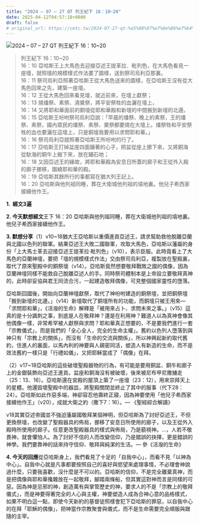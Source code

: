 ```yaml
---
title: "2024 – 07 – 27 QT 列王紀下 16：10~20"
date: 2025-04-12T04:57:18+0800
draft: false
# original_url: https://cmtc.tw/2024-07-27-qt-%e5%88%97%e7%8e%8b%e7%b4%80%e4%b8%8b-16%ef%bc%9a1020
---
```


![2024 – 07 – 27 QT 列王紀下 16：10~20](/images/qt.jpg  "2024 – 07 – 27 QT 列王紀下 16：10~20")

> 列王紀下 16：10~20  
> 16：10 亞哈斯王上大馬色去迎接亞述王提革拉．毗列色，在大馬色看見一座壇，就照壇的規模樣式作法畫了圖樣，送到祭司烏利亞那裏。  
> 16：11 祭司烏利亞照著亞哈斯王從大馬色送來的圖樣，在亞哈斯王沒有從大馬色回來之先，建築一座壇。  
> 16：12 王從大馬色回來看見壇，就近前來，在壇上獻祭；  
> 16：13 燒燔祭、素祭、澆奠祭，將平安祭牲的血灑在壇上，  
> 16：14 又將耶和華面前的銅壇從耶和華殿和新壇的中間搬到新壇的北邊。  
> 16：15 亞哈斯王吩咐祭司烏利亞說：「早晨的燔祭、晚上的素祭，王的燔祭、素祭，國內眾民的燔祭、素祭、奠祭都要燒在大壇上。燔祭牲和平安祭牲的血也要灑在這壇上，只是銅壇我要用以求問耶和華。」  
> 16：16 祭司烏利亞就照著亞哈斯王所吩咐的行了。  
> 16：17 亞哈斯王打掉盆座四面鑲著的心子，把盆從座上挪下來，又將銅海從馱海的銅牛上搬下來，放在鋪石地；  
> 16：18 又因亞述王的緣故，將耶和華殿為安息日所蓋的廊子和王從外入殿的廊子挪移，圍繞耶和華的殿。  
> 16：19 亞哈斯其餘所行的事都寫在猶大列王記上。  
> 16：20 亞哈斯與他列祖同睡，葬在大衛城他列祖的墳地裏。他兒子希西家接續他作王。

**1.  經文3遍**

**2. 今天默想經文**王下 16：20 亞哈斯與他列祖同睡，葬在大衛城他列祖的墳地裏。他兒子希西家接續他作王。

**3. 默想分享**（1）v10~18猶大王亞哈斯以重價進貢亞述王，請求幫助救他脫離亞蘭與北國以色列的聯軍。結果亞述王大敗二國聯軍，攻取大馬色，亞哈斯以藩屬的身份「上大馬士革去迎接亞述王提革拉·毗列色」（v10），表示臣服。此時竟看上了大馬色的亞蘭神壇，要把「壇的規模樣式作法」交由祭司烏利亞，複製放在聖殿裏，取代了原來聖殿中的銅祭壇（v14）。亞哈斯竟然想要敬拜戰敗之國的偶像，因為亞蘭神壇同樣不能救自己脫離亞述人的手。同時祭司體制本是上帝設立要敬拜真神的，此時卻妥協與君王同流合污，一起建造敬拜偶像，可見整個國家靈性的墮落。

亞哈斯回國後，開始向亞蘭神壇獻祭，取代了神吩咐建造的銅祭壇，並把銅祭壇「搬到新壇的北邊。」（v14）新壇取代了銅壇所有的功能，而銅壇只被王用來—「求問耶和華」，《活潑的生命》解釋是「被用來占卜、求問未來之事。」（v15）這真的是十分諷刺之事，到底是人在敬拜神？還是在利用神？難道人以為真神會像其他偶像一樣，非常希罕被人獻祭與求問？耶和華真正想要的，不是要我們進行一套「宗教儀式」，而是我們的「全心全人，完全的生命主權」。舊約以色列人墮落到與神只有「宗教上的關係」，而沒有「生命的交流與關係」，所以神興起新約取代舊約，住進人的裏面，以馬內利的神要與人親密同活，塑造人有新造的生命，而不是效法舊約一樣只是「行禮如儀」，又把耶穌當成了「偶像」在拜。

（2）v17~18亞哈斯的這些破壞聖殿器物的行為，有可能是要用銅盆、銅牛和廊子上的金銀裝飾向亞述王進貢。盆座和銅海沒有被破壞，後來被尼布甲尼撒擄走（25：13、16）。亞哈斯還在宮殿的屋頂上築了一座壇（23：12），用來崇拜天上的星體。他還毀壞聖殿中的器皿，將聖殿關閉並終止了其中的服事（代下28：24）。亞哈斯如此作惡多端，神卻容忍他壽終正寢，因為神要使用「他兒子希西家接續他作王」（v20），成就大衛之約（撒下7：16）。— 《聖經綜合解讀》

v18其實亞述帝國並不強迫藩屬國敬拜某個神明，但亞哈斯為了討好亞述王，不但更換祭壇，也改變了聖殿器具的佈局，挪移了安息日所使用的廊子，以及王從外入殿時所使用的廊子。任意更改聖殿器具的樣式與佈局，乃是藐視神。…，人若不敬畏神，就會懼怕人。為了討好不信的人而改變信仰，乃是錯誤的抉擇，更是錯誤的神學。我們要靠神的話來持守信仰、敬拜與純潔的生活。— 參《活潑的生命》

**4. 今天的回應**從亞哈斯身上，我們看見了十足的「自我中心」，而看不見「以神為中心」。自我中心就是凡事都要按照自己的喜好與慾望來處理事情，不必理會神說過什麼，只要我喜歡，沒什麼是不可以的。亞哈斯的信仰，不是完全離棄真神，而是把偶像與耶和華攙雜放在一起敬拜，腳踏兩條船，但其實這對神而言是同樣的可惡。因為神是忌邪的神，創造萬有與掌管歷史的神，要求人的不是「宗教上的敬拜儀式」，而是神要得著完全的人心與主權，神要塑造人成為合神心意的品格樣式，如果不明白這一點，即使今天新約的基督徒照樣會犯下亞哈斯的罪惡，以自我中心的在拜「耶穌的偶像」，把神當作宗教聚會與儀式，而不是生命需要完全順服與跟隨的主宰。
